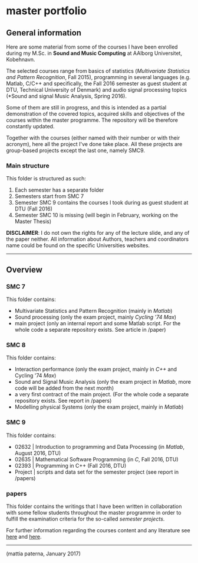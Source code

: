 # master portfolio

## General information
Here are some material from some of the courses I have been enrolled during my M.Sc. in **Sound and Music Computing** 
at AAlborg Universitet, Kobehnavn.

The selected courses range from basics of statistics (*Multivariate Statistics and Pattern Recognition*, Fall 2015), programming
in several languages (e.g. Matlab, C/C++ and specifically, the Fall 2016 semester as guest student at DTU, Technical University of 
Denmark) and audio signal processing topics (*Sound and signal Music Analysis, Spring 2016). 

Some of them are still in progress, and this is intended as a partial demonstration of the covered topics, acquired skills and objectives
of the courses within the master programme. The repository will be therefore constantly updated.

Together with the courses (either named with their number or with their acronym), here all the project I've done take place.
All these projects are group-based projects except the last one, namely SMC9.


### Main structure
This folder is structured as such:

1. Each semester has a separate folder
2. Semesters start from SMC 7
3. Semester SMC 9 contains the courses I took during as guest student at DTU (Fall 2016)
4. Semester SMC 10 is missing (will begin in February, working on the Master Thesis)

**DISCLAIMER**: I do not own the rights for any of the lecture slide, and any of the paper neither. 
All information about Authors, teachers and coordinators name could be found on the specific Universities websites. 

__________________________________________________
## Overview

### SMC 7
This folder contains:
- Multivariate Statistics and Pattern Recognition (mainly in *Matlab*)
- Sound processing (only the exam project, mainly *Cycling '74 Max*)
- main project (only an internal report and some Matlab script. For the whole code a separate repository exists. See article in /paper)

### SMC 8
This folder contains:
- Interaction performance (only the exam project, mainly in *C++* and Cycling '74 *Max*)
- Sound and Signal Music Analysis (only the exam project in *Matlab*, more code will be added from the next month)
- a very first contract of the main project. (For the whole code a separate repository exists. See report in /papers)
- Modelling physical Systems (only the exam project, mainly in *Matlab*)

### SMC 9
This folder contains:
- 02632 | Introduction to programming and Data Processing (in *Matlab*, August 2016, DTU)
- 02635 | Mathematical Software Programming (in *C*, Fall 2016, DTU)
- 02393 | Programming in C++ (Fall 2016, DTU)
- Project | scripts and data set for the semester project (see report in /papers)

### papers
This folder contains the writings that I have been written in collaboration with some fellow students throughout the master programme in order to fulfill the examination criteria for the so-called *semester projects*.

For further information regarding the courses content and any literature see 
[here](http://www.en.aau.dk/education/master/sound-and-music-computing) and
[here](http://kurser.dtu.dk).

__________________________________________________
(mattia paterna, January 2017)
